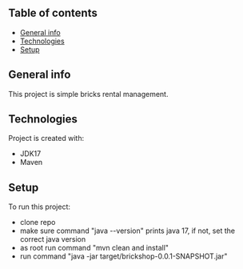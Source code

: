 ## Table of contents
* [General info](#general-info)
* [Technologies](#technologies)
* [Setup](#setup)

## General info
This project is simple bricks rental management.

## Technologies
Project is created with:
* JDK17
* Maven

## Setup
To run this project:

* clone repo
* make sure command "java --version" prints java 17, if not, set the correct java version
* as root run command "mvn clean and install"
* run command "java -jar target/brickshop-0.0.1-SNAPSHOT.jar"

